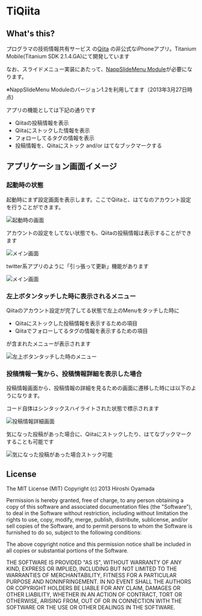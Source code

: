 # TiQiita

## What's this?

プログラマの技術情報共有サービス の[Qiita](http://qiita.com/) の非公式なiPhoneアプリ。Titanium Mobile(Titanium SDK 2.1.4.GA)にて開発しています


なお、スライドメニュー実装にあたって、[NappSlideMenu Module](https://github.com/viezel/NappSlideMenu)が必要になります。

※NappSlideMenu Moduleのバージョン1.2を利用してます（2013年3月27日時点)


アプリの機能としては下記の通りです

- Qiitaの投稿情報を表示
- Qiitaにストックした情報を表示
- フォローしてるタグの情報を表示
- 投稿情報を、Qiitaにストック and/or はてなブックマークする


## アプリケーション画面イメージ

### 起動時の状態

起動時にまず設定画面を表示します。ここでQiitaと、はてなのアカウント設定を行うことができます。

![起動時の画面](https://s3-ap-northeast-1.amazonaws.com/tiqiita/config.png)

アカウントの設定をしてない状態でも、Qiitaの投稿情報は表示することができます

![メイン画面](https://s3-ap-northeast-1.amazonaws.com/tiqiita/mainWindow.png)

twitter系アプリのように「引っ張って更新」機能があります

![メイン画面](https://s3-ap-northeast-1.amazonaws.com/tiqiita/downloading.png)

### 左上ボタンタッチした時に表示されるメニュー

Qiitaのアカウント設定が完了してる状態で左上のMenuをタッチした時に

- Qiitaにストックした投稿情報を表示するための項目
- Qiitaでフォローしてるタグの情報を表示するための項目

が含まれたメニューが表示されます

![左上ボタンタッチした時のメニュー](https://s3-ap-northeast-1.amazonaws.com/tiqiita/slidemenu.png)


### 投稿情報一覧から、投稿情報詳細を表示した場合

投稿情報画面から、投稿情報の詳細を見るための画面に遷移した時には以下のようになります。

コード自体はシンタックスハイライトされた状態で標示されます

![投稿情報詳細画面](https://s3-ap-northeast-1.amazonaws.com/tiqiita/detail.png)


気になった投稿があった場合に、Qiitaにストックしたり、はてなブックマークすることも可能です

![気になった投稿があった場合ストック可能](https://s3-ap-northeast-1.amazonaws.com/tiqiita/action.png)


## License

The MIT License (MIT)
Copyright (c) 2013 Hiroshi Oyamada

Permission is hereby granted, free of charge, to any person obtaining a copy of this software and associated documentation files (the "Software"), to deal in the Software without restriction, including without limitation the rights to use, copy, modify, merge, publish, distribute, sublicense, and/or sell copies of the Software, and to permit persons to whom the Software is furnished to do so, subject to the following conditions:

The above copyright notice and this permission notice shall be included in all copies or substantial portions of the Software.

THE SOFTWARE IS PROVIDED "AS IS", WITHOUT WARRANTY OF ANY KIND, EXPRESS OR IMPLIED, INCLUDING BUT NOT LIMITED TO THE WARRANTIES OF MERCHANTABILITY, FITNESS FOR A PARTICULAR PURPOSE AND NONINFRINGEMENT. IN NO EVENT SHALL THE AUTHORS OR COPYRIGHT HOLDERS BE LIABLE FOR ANY CLAIM, DAMAGES OR OTHER LIABILITY, WHETHER IN AN ACTION OF CONTRACT, TORT OR OTHERWISE, ARISING FROM, OUT OF OR IN CONNECTION WITH THE SOFTWARE OR THE USE OR OTHER DEALINGS IN THE SOFTWARE.
